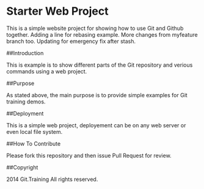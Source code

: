 # Starter Web Project

This is a simple website project for
showing how to use Git and Github together.
Adding a line for rebasing example.
More changes from myfeature branch too.
Updating for emergency fix after stash.

##Introduction

This is example is to show different parts
of the Git repository and verious commands
using a web project.

##Purpose

As stated above, the main purpose is to
provide simple examples for Git training
demos.

##Deployment

This is a simple web project, deployement
can be on any web server or even local file system.

##How To Contribute

Please fork this repository and then issue Pull Request
for review.

##Copyright

2014 Git.Training All rights reserved.